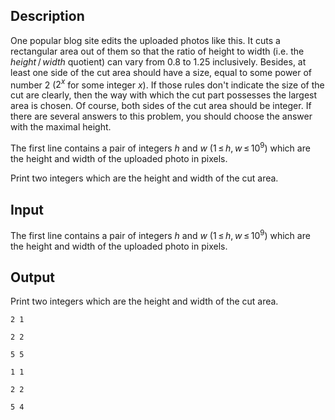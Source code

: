 ## Description

<div><p>One popular blog site edits the uploaded photos like this. It cuts a rectangular area out of them so that the ratio of height to width (i.e. the <span class="tex-span"><i>height</i> / <i>width</i></span> quotient) can vary from 0.8 to 1.25 inclusively. Besides, at least one side of the cut area should have a size, equal to some power of number 2 (<span class="tex-span">2<sup class="upper-index"><i>x</i></sup></span> for some integer <span class="tex-span"><i>x</i></span>). If those rules don't indicate the size of the cut are clearly, then the way with which the cut part possesses the largest area is chosen. Of course, both sides of the cut area should be integer. If there are several answers to this problem, you should choose the answer with the maximal height.</p></div><div class="input-specification"><p>The first line contains a pair of integers <span class="tex-span"><i>h</i></span> and <span class="tex-span"><i>w</i></span> (<span class="tex-span">1 ≤ <i>h</i>, <i>w</i> ≤ 10<sup class="upper-index">9</sup></span>) which are the height and width of the uploaded photo in pixels.</p></div><div class="output-specification"><p>Print two integers which are the height and width of the cut area.</p></div>

## Input

<p>The first line contains a pair of integers <span class="tex-span"><i>h</i></span> and <span class="tex-span"><i>w</i></span> (<span class="tex-span">1 ≤ <i>h</i>, <i>w</i> ≤ 10<sup class="upper-index">9</sup></span>) which are the height and width of the uploaded photo in pixels.</p>

## Output

<p>Print two integers which are the height and width of the cut area.</p>





```input1
2 1

```




```input2
2 2

```




```input3
5 5

```




```output1
1 1

```




```output2
2 2

```




```output3
5 4

```


